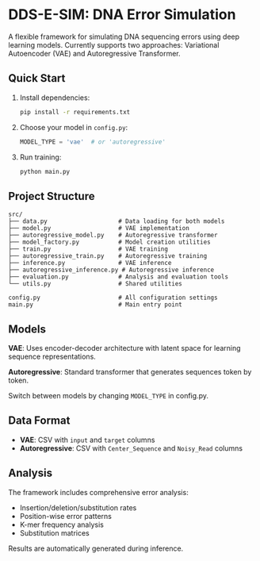 # DDS-E-SIM: DNA Error Simulation

A flexible framework for simulating DNA sequencing errors using deep learning models. Currently supports two approaches: Variational Autoencoder (VAE) and Autoregressive Transformer.

## Quick Start

1. Install dependencies:
   ```bash
   pip install -r requirements.txt
   ```

2. Choose your model in `config.py`:
   ```python
   MODEL_TYPE = 'vae'  # or 'autoregressive'
   ```

3. Run training:
   ```bash
   python main.py
   ```

## Project Structure

```
src/
├── data.py                    # Data loading for both models
├── model.py                   # VAE implementation  
├── autoregressive_model.py    # Autoregressive transformer
├── model_factory.py           # Model creation utilities
├── train.py                   # VAE training
├── autoregressive_train.py    # Autoregressive training
├── inference.py               # VAE inference
├── autoregressive_inference.py # Autoregressive inference
├── evaluation.py              # Analysis and evaluation tools
└── utils.py                   # Shared utilities

config.py                      # All configuration settings
main.py                        # Main entry point
```

## Models

**VAE**: Uses encoder-decoder architecture with latent space for learning sequence representations.

**Autoregressive**: Standard transformer that generates sequences token by token.

Switch between models by changing `MODEL_TYPE` in config.py.

## Data Format

- **VAE**: CSV with `input` and `target` columns
- **Autoregressive**: CSV with `Center_Sequence` and `Noisy_Read` columns

## Analysis

The framework includes comprehensive error analysis:
- Insertion/deletion/substitution rates
- Position-wise error patterns  
- K-mer frequency analysis
- Substitution matrices

Results are automatically generated during inference.
